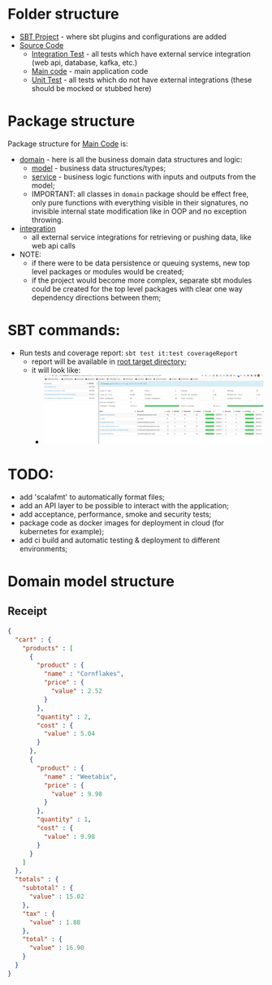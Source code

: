 # Folder structure
* [SBT Project](project) - where sbt plugins and configurations are added
* [Source Code](src)
  * [Integration Test](src/it) - all tests which have external service integration (web api, database, kafka, etc.)
  * [Main code](src/main) - main application code 
  * [Unit Test](src/test) - all tests which do not have external integrations (these should be mocked or stubbed here)

# Package structure
Package structure for [Main Code](src/main) is: 
* [domain](src/main/scala/com/shopping/cart/domain) - here is all the business domain data structures and logic:
  * [model](src/main/scala/com/shopping/cart/domain/model) - business data structures/types;
  * [service](src/main/scala/com/shopping/cart/domain/service)  - business logic functions with inputs and outputs from the model;
  * IMPORTANT: all classes in `domain` package should be effect free, only pure functions with everything visible in their signatures, no invisible internal state modification like in OOP and no exception throwing.
* [integration](src/main/scala/com/shopping/cart/integration)
  * all external service integrations for retrieving or pushing data, like web api calls
* NOTE: 
  * if there were to be data persistence or queuing systems, new top level packages or modules would be created;
  * if the project would become more complex, separate sbt modules could be created for the top level packages with clear one way dependency directions between them;

# SBT commands: 
  * Run tests and coverage report: ```sbt test it:test coverageReport```
    * report will be available in [root target directory](target/scala-2.13/scoverage-report/index.html);
    * it will look like:
      * ![coverageReport](doc/img/coverageReport.png)

# TODO:
* add 'scalafmt' to automatically format files;
* add an API layer to be possible to interact with the application;
* add acceptance, performance, smoke and security tests;
* package code as docker images for deployment in cloud (for kubernetes for example);
* add ci build and automatic testing & deployment to different environments;

# Domain model structure
## Receipt
```json
{
  "cart" : {
    "products" : [
      {
        "product" : {
          "name" : "Cornflakes",
          "price" : {
            "value" : 2.52
          }
        },
        "quantity" : 2,
        "cost" : {
          "value" : 5.04
        }
      },
      {
        "product" : {
          "name" : "Weetabix",
          "price" : {
            "value" : 9.98
          }
        },
        "quantity" : 1,
        "cost" : {
          "value" : 9.98
        }
      }
    ]
  },
  "totals" : {
    "subtotal" : {
      "value" : 15.02
    },
    "tax" : {
      "value" : 1.88
    },
    "total" : {
      "value" : 16.90
    }
  }
}
```
